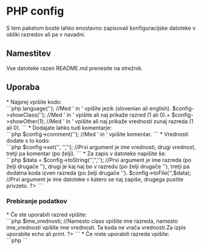 # PHP config
S tem paketom boste lahko enostavno zapisovali konfiguracijske datoteke v obliki razredov ali pa v navadni.
<h2>Namestitev</h2>
Vse datoteke razen README.md prenesite na strežnik.
<h2>Uporaba</h2>
* Najprej vpišite kodo:<br>
```php
<?php
include(''); //Med ' in ' vpišite pot do php-config.php datoteke.
$config = new Config;
$config->language(''); //Med ' in ' vpišite jezik (slovenian ali english).
$config->showClass(''); //Med ' in ' vpišite ali naj prikaže razred (1 ali 0).+
$config->showOther(1); //Med ' in ' vpišite ali naj prikaže vrednosti zunaj razreda (1 ali 0).
```
* Dodajate lahko tudi komentarje:<br>
```php
$config->comment(''); //Med ' in ' vpišite komentar.
```
* Vrednosti dodate s to kodo:<br>
```php
$config->set('', '',''); //Prvi argument je ime vrednosti, drugi vrednost, tretji pa komentar (po želji).
```
* Za zapis v datoteko napišite še:<br>
```php
$data = $config->toString('','',''); //Prvi argument je ime razreda (po želji drugače ''), drugi je kaj naj bo v razredu (po želji drugače ''), tretji pa dodatna koda izven razreda (po želji drugače ''). 
$config->toFile('',$data); //Prvi argument je ime datoteke v katero se naj zapiše, drugega pustite privzeto.
?>
```
<h3>Prebiranje podatkov</h3>
* Če ste uporabili razred vpišite:<br>
```php
<?php
include('pot_do_datoteke'); //Namesto pot_do_datoteke vpišite pot do datoteke.
$class = new class; //Namesto class vpišite ime razreda.
$class->$ime_vrednosti; //Namesto class vpišite ime razreda, namesto ime_vrednosti vpišite ime vrednosti. Ta koda ne vrača vrednosti.Za izpis uporabite echo ali print.
?>
```
* Če niste uporabili razreda vpišite:<br>
```php
<?php
include('pot_do_datoteke'); //Namesto pot_do_datoteke vpišite pot do datoteke.
$ime_vrednosti; //Namesto ime_vrednosti vpišite ime vrednosti. Ta koda ne vrača vrednosti.Za izpis uporabite echo ali print.
?>
```
